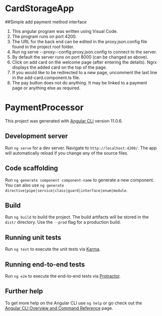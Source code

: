 # CardStorageApp
##Simple add payment method interface

1. This angular program was written using Visual Code.
2. The program runs on port 4200.
3. The URL for the back end can be edited in the proxy.json.config file found in the  project root folder.
4. Run ng serve --proxy--config proxy.json.config to connect to the server.
5. By default the server runs on port 8000 (can be changed as above).
6. Click on add card on the welcome page (after entering the details). Ngrx displays the added card on the top of the page.
7. If you would like to be redirected to a new page, uncomment the last line in the add-card.component.ts file.
8. The pay button does not do anything. It may be linked to a payment page or anything else as required.

# PaymentProcessor

This project was generated with [Angular CLI](https://github.com/angular/angular-cli) version 11.0.6.

## Development server

Run `ng serve` for a dev server. Navigate to `http://localhost:4200/`. The app will automatically reload if you change any of the source files.

## Code scaffolding

Run `ng generate component component-name` to generate a new component. You can also use `ng generate directive|pipe|service|class|guard|interface|enum|module`.

## Build

Run `ng build` to build the project. The build artifacts will be stored in the `dist/` directory. Use the `--prod` flag for a production build.

## Running unit tests

Run `ng test` to execute the unit tests via [Karma](https://karma-runner.github.io).

## Running end-to-end tests

Run `ng e2e` to execute the end-to-end tests via [Protractor](http://www.protractortest.org/).

## Further help

To get more help on the Angular CLI use `ng help` or go check out the [Angular CLI Overview and Command Reference](https://angular.io/cli) page.
